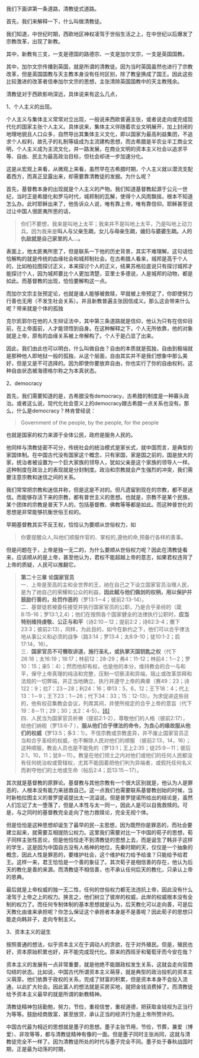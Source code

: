 <p>我们下面讲第一条道路，清教徒式道路。</p><p>首先，我们来解释一下，什么叫做清教徒。</p><p>我们知道，中世纪时期，西欧地区神权凌驾于世俗生活之上，在中世纪以后爆发了宗教改革，出现了新教。</p><p>其中，新教有三支，一支是德国的路德宗、一支是加尔文宗，一支是英国国教。</p><p>其中，加尔文宗传播到英国，就是所谓的清教徒。因为当时英国虽然也进行了宗教改革，但是英国国教与天主教本身没有任何区别，除了教皇换成了国王。因此这些比较激进的改革者信奉加尔文宗的思想，主张清除英国国教中的天主教残余。</p><p>清教徒对于西欧影响深远，具体说来有这么几点，</p><p>1、个人主义的出现。</p><p>个人主义与集体主义常常对立出现，一般说来西欧普遍主张，或者说走向或完成现代化的国家主张个人主义。具体说来，集体主义伴随着农业文明展开，加上封闭的地理地貌且人口众多，自然导出其集体主义文化，即以国家为最高利益集团，不追求个人权利，故孔子的礼制等级成为主流建构思想，而古希腊是半农业半工商业文明，个人主义成为主流文化，并一路发展，在商业文明的资本主义社会以追求平等、自由、民主为最高政治目标，但社会却进一步加速分化。</p><p>这是从宏观上来看，从微观上来看，虽然早在古希腊时期，个人主义就以潜流支配着西方，而真正显露出来，却需要靠清教徒的发掘。为什么呢？</p><p>首先，基督教本身的出现就是个人主义的产物。我们知道基督教起源于公元一世纪，当时正是希腊化和罗马时代，城邦制的瓦解，使得个人风雨飘摇，根本不知道怎么办。此时耶稣出来了，他告诉众人说，唯有靠上帝，唯有靠信仰。耶稣甚至说过让中国人很匪夷所思的话，</p><blockquote>你们不要想，我来是叫地上太平；我来并不是叫地上太平，乃是叫地上动刀兵。因为我来是<b>叫人与父亲生疏，女儿与母亲生疏，媳妇与婆婆生疏。人的仇敌就是自己家里的人…。</b></blockquote><p>表面上，他太匪夷所思了，但是联系一下他的历史背景，其实不难理解。这句话恰恰解构的就是传统的血缘社会和城邦制社会。在古希腊人看来，城邦是高于个人的，比如柏拉图探讨正义，本来探讨个人的正义，结果苏格拉底说只有探讨城邦才能探讨个人，因为城邦要比个人更加清楚，亚里士多德说，人是城邦的动物，都是如此。而基督教的出现，恰恰要解构这一点。</p><p>而加尔文宗主张预定论，也就是谁人能够被救赎，早就被上帝预定了，你即使努力行善也无用（不发生社会关系）。并且新教普遍主张因信成义。那么这会带来什么呢？带来就是个体的孤独</p><p>克尔凯郭尔在他的人生辩证法中，其中第三条道路就是信仰，他认为只有在信仰目前，在上帝面前，人才能领悟到自身。在这种解释之下，个人无所依靠，他的对象就是上帝，原有的血缘关系被上帝解构了。个人于是凸显了出来。</p><p>因此，我们由此也可以明白，什么叫做自由？自由的本质就是孤独，自由到极端就是那种他人即地狱一般的孤独，从这个层面，自由其实并不是我们想象中那么美好，但是又是不可选择的。因为即使你要放弃自由，你也实行了你的自由权利，这种自由状态被海德格尔称之为本真状态。</p><p>2、democracy</p><p>首先，我们需要知道的是，古希腊没有democracy，古希腊的制度是一种寡头政治。或者这么说，现代化社会意义上的democracy跟古希腊一点关系也没有。那么，什么是democracy？林肯曾经说：</p><blockquote>Government of the people, by the people, for the people</blockquote><p>也就是国家的权力来源于全体公民，政府是服务人民的。</p><p>他同样与清教徒密不可分，传统社会的统治模式是家长式，就中国而言，是典型的家国体制。在中国古代没有国家这个概念，只有家国，家是国之前的，国是放大的家，统治者被设置为一个巨大家族的领导人，犹如父亲是这个家族的领导人一样。这种制度在政治上的表现就是分封制度。政治和宗教就会产生强烈的冲突，我们需要注意宗教和迷信之间的关系。</p><p>我们常常把宗教和迷信并称，但是这是不对的。但凡遗留到现在的宗教，都不是迷信。而能够存活下来的宗教，都有普世主义的思想。也就是，宗教不是某个民族，某个团体的宗教是普天下人的，包括基督教、佛教等等都是如此。而这种普世化的思想是非常能够抗衡世俗王权的。</p><p>早期基督教其实不反王权，恰恰认为要顺从世俗权力，如</p><blockquote>你要提醒众人,叫他们顺服作官的、掌权的,遵他的命,预备行各样的善事。</blockquote><p>但是问题在于，上帝是独一无二的，为什么要顺从世俗权力呢？因此在清教徒看来，应该顺从的是上帝，甚至他认为，君权不能超越上帝的意志，如果君权违背了上帝的质疑，人民可以推翻它。</p><blockquote><b>第二十三章</b>  <b>论国家官员</b><br/>   一．上帝是至高的主和全世界的王，祂在自己之下设立国家官员治理人民，是为了祂自己的荣耀和公众的利益，<b>因此赋与他们佩剑的权柄，用以保护并鼓励行善的，处罚作恶的</b>（罗13:1－4；彼前2:13-14）。<br/>二．基督徒若被委任接受并执行国家官员的公职，乃是合乎圣经的（箴8:15-16；罗13:1,2,4）；他们在按照各个国家健全的法律执行公职时，<b>应当特别维持虔敬、公正与和平</b>（诗2:10－12；提前2:2；诗82:3-4；撒下23:3；彼前2:13），同样，为此目的，如今在新约之下，他们可以合乎律法地从事公义和必须的战争（路3:14；罗13:4；太8:9-10；徒10:1-2；启17:14，16）。<br/>  三．<b>国家官员不可僭取讲道，施行圣礼，或执掌天国钥匙之权</b>（代下26:18；太16:19；18:17；林前12：28-29；弗4：11-12；林前4：1－2；罗10：15；来5：4）；然而他却有权，也是他的本分，维持教会的合一与和平，保守上帝真理的纯洁和完整，压制一切亵渎和异端，阻止或改革崇拜和法规的一切弊端，并正当地确立、执行并遵守上帝的典章（赛49：23；诗122：9；拉7：23－28；利24：16；申13：5，6，12；王下18：4；代上13：1－9；王下23：1－26；代下34：33；15：12-13）。为求促进这些目的，他有权召集教会会议，列席其间，并使所规定的合乎上帝的意旨（代下19：8－11；29；30；太2：4-5）。<a href="https://link.zhihu.com/?target=http%3A//www.chinareformation.com/2-5.htm%23_ftn6" class=" wrap external" target="_blank" rel="nofollow noreferrer">[6]</a><br/>  四．人民当为国家官员祈祷（提前2:1-2），尊敬他们的人格（彼前2:17），给他们纳税（罗13:6-7 ），<b>服从他们合乎律法的命令，为良心的缘故服从他们的权威（</b>罗13:5；多3：1）。不信宗教或宗教差异，并不废止国家官员正当和合乎圣经的权威，也不解除人民对他们的顺服 （彼前2:13，14，16）；这种顺服，教会人员也是不能免的（罗13:1；王上2:35；徒25:9－11；彼后2:1，10，11；犹8－11）。教皇在他们领土之内对他们或他们的任何人民都没有任何统治权或管辖权，尤其不能因着把他们判为异端者，或假托任何名义而剥夺他们的土地或生命（帖后2:4；启13:15－17）。</blockquote><p>其次就是基督教的原罪论。基督教与其他宗教有一个很大区别就是，他认为人是罪恶的，人根本没有能力来拯救自己。这一点我们也需要联系基督教创始的时候，当时新柏拉图主义的普罗提诺提出太一流溢说。但是普罗提诺所给出的结论是，虽然人们忘记了太一堕落了，但是人本性与太一同一，因此人是可以自我救赎的。可是，与之同时的基督教完全走向了他力救赎论，完全无视个体。</p><p>但是恰恰是这种思想却诞生了最早的民--主思想，因为既然你是罪恶的，而社会要建立起来，就需要互相提防公权力。这里我们需要对比一下中国的荀子的思想，荀子同样主张性恶论，但是他恰恰走不到清教徒的思想上去，而是诞生了韩非子这样的学生，这是因为中国自古没有人格神的地位，先秦时期的天，仅仅是一个抽象的概念，因此人性是罪恶的，要维护社会，这个维护权力给予给谁？只能给予给君王。这样一来，君王恰恰是一个善的象征了。其次荀子是相信善的存在，他认为后天的教化是善的来源。而清教徒不相信善，也不承认任何后天的教化，只承认上帝的恩典。</p><p>最后就是上帝权威的独一无二性，任何的世俗权力都无法违抗上帝，因此没有什么凌驾于上帝之上的权力。换言之，他们树立了彼岸的权威，此岸的权威根本没有全制的权力了。而任何专制体制的基本思想就是认为，后天教化可以走向善，可是后天教化由谁来承担呢？你怎么保证这个承担者本身是不是善呢？因此荀子的思想只能走向韩非子，走向专制主义。</p><p>3、资本主义的诞生</p><p>按照普通的想法，似乎资本主义在于调动人的贪欲，在于对外殖民。但是，殖民也好，资本原始积累也好，并不能完成现代化。原来的西班牙和葡萄牙而今安在哉？</p><p>资本主义的发展有一点非常重要，就是他绝不能跟政权发生关系，这就会走向官商勾结的状态。比如说，中国古代所谓资本主义萌芽，就是典型的政治投机的资本主义萌芽。他们依靠于政权的关系，完成了财富的积累，但是资本本身不会投入流通，以此扩大社会。因此富人的想法就是买房买地，就把金钱消费掉了。而清教徒给予资本主义最早的就是所谓的新教精神。</p><p>清教徒精神包括勤勉，努力，节俭，重视信誉，重视道德，把获取金钱视为正当行为等等。鼓励经商致富，甚至放贷，承认正当的经济行为是上帝所赞许的。</p><p>中国古代最为相近的思想就是墨子的思想。墨子主张节用，节俭，节葬，兼爱（博爱）、非攻等等，都与清教徒精神有像的一面。但是墨子同时主张尚同，这就与清教徒完全不一样了。因为清教徒所处的时代与墨子完全不同。墨子处于春秋战国时期，正是最为动荡的时期，</p><p></p><p></p><p></p><p></p>